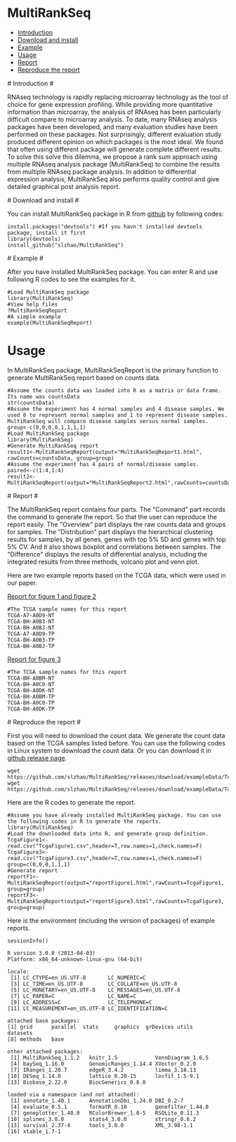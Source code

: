 MultiRankSeq
============
* [Introduction](#Introduction)
* [Download and install](#download)
* [Example](#example)
* [Usage](#usage)
* [Report](#report)
* [Reproduce the report](#reproduce)

<a name="Introduction"/>
# Introduction #

RNAseq technology is rapidly replacing microarray technology as the tool of choice for gene expression profiling. While providing more quantitative information than microarray, the analysis of RNAseq has been particularly difficult compare to microarray analysis. To date, many RNAseq analysis packages have been developed, and many evaluation studies have been performed on these packages.  Not surprisingly, different evaluation study produced different opinion on which packages is the most ideal.  We found that often using different package will generate complete different results.  To solve this solve this dilemma, we propose a rank sum approach using multiple RNAseq analysis package (MultiRankSeq) to combine the results from multiple RNAseq package analysis. In addition to differential expression analysis, MultiRankSeq also performs quality control and give detailed graphical post analysis report.    

<a name="download"/>
# Download and install #

You can install MultiRankSeq package in R from [github](https://github.com/slzhao/MultiRankSeq/) by following codes:

	install.packages("devtools") #If you havn't installed devtools package, install it first
	library(devtools)
	install_github("slzhao/MultiRankSeq")

<a name="example"/>
# Example #

After you have installed MultiRankSeq package. You can enter R and use following R codes to see the examples for it.
	
	#Load MultiRankSeq package
	library(MultiRankSeq)
	#View help files
	?MultiRankSeqReport
	#A simple example
	example(MultiRankSeqReport)

<a name="usage"/>

# Usage

In MultiRankSeq package, MultiRankSeqReport is the primary function to generate MultiRankSeq report based on counts data.

	#Assume the counts data was loaded into R as a matrix or data frame. Its name was countsData
	str(countsData)
	#Assume the experiment has 4 normal samples and 4 disease samples. We used 0 to represent normal samples and 1 to represent disease samples. MultiRankSeq will compare disease samples versus normal samples.
	group<-c(0,0,0,0,1,1,1,1)
	#Load MultiRankSeq package
	library(MultiRankSeq)
	#Generate MultiRankSeq report
	result1<-MultiRankSeqReport(output="MultiRankSeqReport1.html", rawCounts=countsData, group=group)
	#Assume the experiment has 4 pairs of normal/disease samples.
	paired<-c(1:4,1:4)
	result2<-MultiRankSeqReport(output="MultiRankSeqReport2.html",rawCounts=countsData,group=group,paired=paired)

<a name="report"/>
# Report #

The MultiRankSeq report contains four parts. The "Command" part records the command to generate the report. So that the user can reproduce the report easily. The "Overview" part displays the raw counts data and groups for samples. The "Distribution" part displays the hierarchical clustering results for samples, by all genes, genes with top 5% SD and genes with top 5% CV. And it also shows boxplot and correlations between samples. The "Difference" displays the results of differential analysis, including the integrated results from three methods, volcano plot and venn plot.

Here are two example reports based on the TCGA data, which were used in our paper.

[Report for figure 1 and figure 2](http://htmlpreview.github.io/?https://github.com/slzhao/MultiRankSeq/blob/master/example/reportFigure1.html)

	#The TCGA sample names for this report
	TCGA-A7-A0D9-NT
	TCGA-BH-A0B3-NT
	TCGA-BH-A0BJ-NT
	TCGA-A7-A0D9-TP
	TCGA-BH-A0B3-TP
	TCGA-BH-A0BJ-TP
 
[Report for figure 3](http://htmlpreview.github.io/?https://github.com/slzhao/MultiRankSeq/blob/master/example/reportFigure3.html)

	#The TCGA sample names for this report
	TCGA-BH-A0BM-NT
	TCGA-BH-A0C0-NT
	TCGA-BH-A0DK-NT
	TCGA-BH-A0BM-TP
	TCGA-BH-A0C0-TP
	TCGA-BH-A0DK-TP
	
<a name="reproduce"/>
# Reproduce the report #

First you will need to download the count data. We generate the count data based on the TCGA samples listed before. You can use the following codes in Linux system to download the count data. Or you can download it in [github release page](https://github.com/slzhao/MultiRankSeq/releases/tag/exampleData).

	wget https://github.com/slzhao/MultiRankSeq/releases/download/exampleData/TcgaFigure1.csv
	wget https://github.com/slzhao/MultiRankSeq/releases/download/exampleData/TcgaFigure3.csv

Here are the R codes to generate the report.

	#Assume you have already installed MultiRankSeq package. You can use the following codes in R to generate the reports.
    library(MultiRankSeq)
    #Load the downloaded data into R, and generate group definition.
    TcgaFigure1<-read.csv("TcgaFigure1.csv",header=T,row.names=1,check.names=F)
    TcgaFigure3<-read.csv("TcgaFigure3.csv",header=T,row.names=1,check.names=F)
    group=c(0,0,0,1,1,1)
    #Generate report
    reportF1<-MultiRankSeqReport(output="reportFigure1.html",rawCounts=TcgaFigure1, group=group)
    reportF3<-MultiRankSeqReport(output="reportFigure3.html",rawCounts=TcgaFigure3, group=group)

Here is the environment (including the version of packages) of example reports.

    sessionInfo()

    R version 3.0.0 (2013-04-03)
    Platform: x86_64-unknown-linux-gnu (64-bit)

    locale:
     [1] LC_CTYPE=en_US.UTF-8       LC_NUMERIC=C
     [3] LC_TIME=en_US.UTF-8        LC_COLLATE=en_US.UTF-8
     [5] LC_MONETARY=en_US.UTF-8    LC_MESSAGES=en_US.UTF-8
     [7] LC_PAPER=C                 LC_NAME=C
     [9] LC_ADDRESS=C               LC_TELEPHONE=C
    [11] LC_MEASUREMENT=en_US.UTF-8 LC_IDENTIFICATION=C

    attached base packages:
    [1] grid      parallel  stats     graphics  grDevices utils     datasets
    [8] methods   base

    other attached packages:
     [1] MultiRankSeq_1.1.2   knitr_1.5            VennDiagram_1.6.5
     [4] baySeq_1.16.0        GenomicRanges_1.14.4 XVector_0.2.0
     [7] IRanges_1.20.7       edgeR_3.4.2          limma_3.18.13
    [10] DESeq_1.14.0         lattice_0.20-15      locfit_1.5-9.1
    [13] Biobase_2.22.0       BiocGenerics_0.8.0

    loaded via a namespace (and not attached):
     [1] annotate_1.40.1      AnnotationDbi_1.24.0 DBI_0.2-7
     [4] evaluate_0.5.1       formatR_0.10         genefilter_1.44.0
     [7] geneplotter_1.40.0   RColorBrewer_1.0-5   RSQLite_0.11.3
    [10] splines_3.0.0        stats4_3.0.0         stringr_0.6.2
    [13] survival_2.37-4      tools_3.0.0          XML_3.98-1.1
    [16] xtable_1.7-1